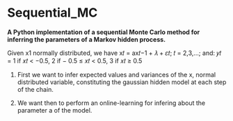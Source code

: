 # Sequential_MC
**A Python implementation of a sequential Monte Carlo method for inferring the parameters of a Markov hidden process.**

Given x1 normally distributed, we have x𝑡 = ax𝑡−1 + 𝜆 + 𝜀𝑡;  𝑡 = 2,3,...; 
and: 𝑦𝑡 = 1 if 𝑥𝑡 < −0.5, 2 if − 0.5 ≤ 𝑥𝑡 < 0.5, 3 if 𝑥𝑡 ≥ 0.5

 1) First we want to infer expected values and variances of the x, normal distributed variable, constituting the gaussian hidden model at each step of the chain.

 2) We want then to perform an online-learning for infering about the parameter a of the model.
